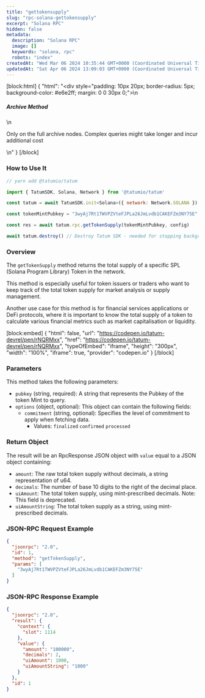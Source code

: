 ```yaml
---
title: "gettokensupply"
slug: "rpc-solana-gettokensupply"
excerpt: "Solana RPC"
hidden: false
metadata: 
  description: "Solana RPC"
  image: []
  keywords: "solana, rpc"
  robots: "index"
createdAt: "Wed Mar 06 2024 10:35:44 GMT+0000 (Coordinated Universal Time)"
updatedAt: "Sat Apr 06 2024 13:09:03 GMT+0000 (Coordinated Universal Time)"
---
```

[block:html]
{
  "html": "<div style=\"padding: 10px 20px; border-radius: 5px; background-color: #e6e2ff; margin: 0 0 30px 0;\">\n  <h5>Archive Method</h5>\n  <p>Only on the full archive nodes. Complex queries might take longer and incur additional cost</p>\n</div>"
}
[/block]


### How to Use It



```javascript
// yarn add @tatumio/tatum

import { TatumSDK, Solana, Network } from '@tatumio/tatum'

const tatum = await TatumSDK.init<Solana>({ network: Network.SOLANA })

const tokenMintPubkey = "3wyAj7Rt1TWVPZVteFJPLa26JmLvdb1CAKEFZm3NY75E"

const res = await tatum.rpc.getTokenSupply(tokenMintPubkey, config)

await tatum.destroy() // Destroy Tatum SDK - needed for stopping background jobs
```



### Overview

The `getTokenSupply` method returns the total supply of a specific SPL (Solana Program Library) Token in the network.

This method is especially useful for token issuers or traders who want to keep track of the total token supply for market analysis or supply management.

Another use case for this method is for financial services applications or DeFi protocols, where it is important to know the total supply of a token to calculate various financial metrics such as market capitalisation or liquidity.

[block:embed]
{
  "html": false,
  "url": "https://codepen.io/tatum-devrel/pen/rNQRMxx",
  "href": "https://codepen.io/tatum-devrel/pen/rNQRMxx",
  "typeOfEmbed": "iframe",
  "height": "300px",
  "width": "100%",
  "iframe": true,
  "provider": "codepen.io"
}
[/block]

### Parameters

This method takes the following parameters:

- `pubkey` (string, required): A string that represents the Pubkey of the token Mint to query.
- `options` (object, optional): This object can contain the following fields:
  - `commitment` (string, optional): Specifies the level of commitment to apply when fetching data.
    - Values: `finalized` `confirmed` `processed`

### Return Object

The result will be an RpcResponse JSON object with `value` equal to a JSON object containing:

- `amount`: The raw total token supply without decimals, a string representation of u64.
- `decimals`: The number of base 10 digits to the right of the decimal place.
- `uiAmount`: The total token supply, using mint-prescribed decimals. Note: This field is deprecated.
- `uiAmountString`: The total token supply as a string, using mint-prescribed decimals.

### JSON-RPC Request Example

```json
{
  "jsonrpc": "2.0", 
  "id": 1,
  "method": "getTokenSupply",
  "params": [
    "3wyAj7Rt1TWVPZVteFJPLa26JmLvdb1CAKEFZm3NY75E"
  ]
}
```

### JSON-RPC Response Example

```json
{
  "jsonrpc": "2.0",
  "result": {
    "context": {
      "slot": 1114
    },
    "value": {
      "amount": "100000",
      "decimals": 2,
      "uiAmount": 1000,
      "uiAmountString": "1000"
    }
  },
  "id": 1
}
```
